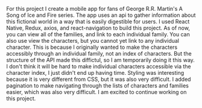 For this project I create a mobile app for fans of George R.R. Martin's A Song of Ice and Fire series. The app uses an api to gather information about this fictional world in a way that is easily digestible for users. I used React Native, Redux, axios, and react-navigation to build this project. As of now, you can view all of the families, and link to each individual family. You can also use view the characters, but you cannot yet link to any individual character. This is because I originally wanted to make the characters accessibly through an individual family, not an index of characters. But the structure of the API made this diffictul, so I am temporarily doing it this way. I don't think it will be hard to make individual characters accessible via the character index, I just didn't end up having time. Styling was interesting because it is very different from CSS, but it was also very difficult. I added pagination to make navigating through the lists of characters and families easier, which was also very difficult. I am excited to continue working on this project. 